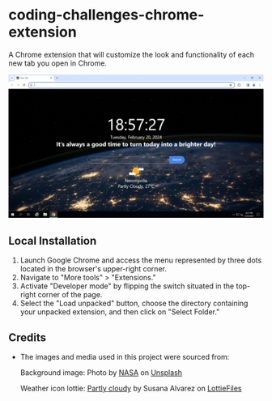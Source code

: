 # coding-challenges-chrome-extension
A Chrome extension that will customize the look and functionality of each new tab you open in Chrome.

![Customized tab](./screenshot.PNG)

## Local Installation

1. Launch Google Chrome and access the menu represented by three dots located in the browser's upper-right corner.
2. Navigate to "More tools" > "Extensions."
3. Activate "Developer mode" by flipping the switch situated in the top-right corner of the page.
4. Select the "Load unpacked" button, choose the directory containing your unpacked extension, and then click on "Select Folder."

## Credits

- The images and media used in this project were sourced from:

    Background image: Photo by <a href="https://unsplash.com/@nasa?utm_content=creditCopyText&utm_medium=referral&utm_source=unsplash">NASA</a> on <a href="https://unsplash.com/photos/photo-of-outer-space-Q1p7bh3SHj8?utm_content=creditCopyText&utm_medium=referral&utm_source=unsplash">Unsplash</a>

    Weather icon lottie: [Partly cloudy](https://lottiefiles.com/animations/partly-cloudy-t7bXupGBbC) by Susana Alvarez on [LottieFiles](https://lottiefiles.com/)
